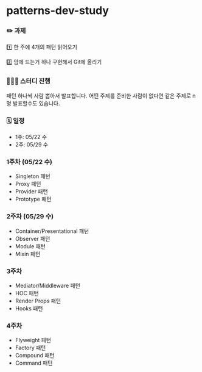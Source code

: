 # patterns-dev-study

### ✏️ 과제

1️⃣ 한 주에 4개의 패턴 읽어오기

2️⃣ 맘에 드는거 하나 구현해서 Git에 올리기

### 👩🏻‍💻 스터디 진행
패턴 하나씩 사람 뽑아서 발표합니다.
어떤 주제를 준비한 사람이 없다면 같은 주제로 n명 발표할수도 있습니다.

### 🗓️ 일정
- 1주: 05/22 수
- 2주: 05/29 수

### 1주차 (05/22 수)

- Singleton 패턴
- Proxy 패턴
- Provider 패턴
- Prototype 패턴

### 2주차 (05/29 수)

- Container/Presentational 패턴
- Observer 패턴
- Module 패턴
- Mixin 패턴

### 3주차

- Mediator/Middleware 패턴
- HOC 패턴
- Render Props 패턴
- Hooks 패턴

### 4주차

- Flyweight 패턴
- Factory 패턴
- Compound 패턴
- Command 패턴